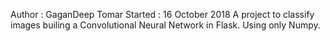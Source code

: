 Author  : GaganDeep Tomar
Started : 16 October 2018
A project to classify images builing a Convolutional Neural Network in Flask.
Using only Numpy.
